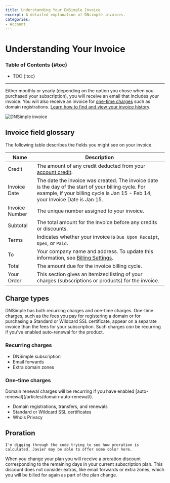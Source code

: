 ```yaml
---
title: Understanding Your DNSimple Invoice
excerpt: A detailed explanation of DNsimple invoices.
categories:
- Account
---
```


# Understanding Your Invoice

### Table of Contents {#toc}

* TOC
{:toc}

---

Either monthly or yearly (depending on the option you chose when you purchased your subscription), you will receive an email that includes your invoice. You will also receive an invoice for [one-time charges](#one-time-charges) such as domain registrations. [Learn how to find and view your invoice history](/articles/account-invoice-history/).

![DNSimple invoice](/files/dnsimple-invoice.png)

## Invoice field glossary

The following table describes the fields you might see on your invoice. 

| Name           | Description                                                                                                                                                                             |
|----------------|-----------------------------------------------------------------------------------------------------------------------------------------------------------------------------------------|
| Credit         | The amount of any credit deducted from your [account credit](/articles/account-subscription-balance/).                                                                                                                             |
| Invoice Date   | The date the invoice was created. The invoice date is the day of the start of your billing cycle. For example, if your billing cycle is Jan 15 - Feb 14, your Invoice Date is Jan 15. |
| Invoice Number | The unique number assigned to your invoice.                                                                                                                                             |
| Subtotal       | The total amount for the invoice before any credits or discounts.                                                                                                                       |
| Terms          | Indicates whether your invoice is `Due Upon Receipt`, `Open`, or `Paid`.                                                                                                                |
| To             | Your company name and address. To update this information, see [Billing Settings](/articles/billing-settings/).                                             |
| Total          | The amount due for the invoice billing cycle.                                                                                                                                          |
| Your Order     | This section gives an itemized listing of your charges (subscriptions or products) for the invoice.                                                                                     |

## Charge types

DNSimple has both recurring charges and one-time charges. One-time charges, such as the fees you pay for registering a domain or for purchasing a Standard or Wildcard SSL certificate, appear on a separate invoice than the fees for your subscription. Such charges _can_ be recurring if you've enabled auto-renewal for the product.

### Recurring charges

- DNSimple subscription
- Email forwards
- Extra domain zones

### One-time charges

<info>
Domain renewal charges will be recurring if you have enabled [auto-renewal](/articles/domain-auto-renewal/).
</info>

- Domain registrations, transfers, and renewals
- Standard or Wildcard SSL certificates
- Whois Privacy

## Proration

```
I'm digging through the code trying to see how proration is calculated. Javier may be able to offer some color here.
```

When you change your plan you will receive a proration discount corresponding to the remaining days in your current subscription plan. This discount does not consider extras, like email forwards or extra zones, which you will be billed for again as part of the plan change.
